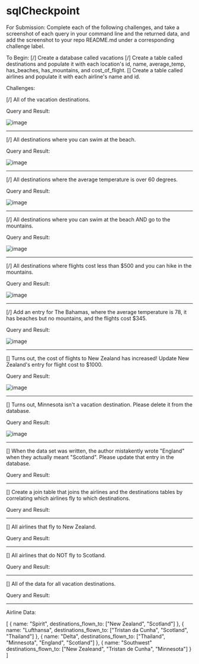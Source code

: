# sqlCheckpoint

For Submission:
Complete each of the following challenges, and take a screenshot of each query in your command line and the returned data, and add the screenshot to your repo README.md under a corresponding challenge label.

To Begin:
[/] Create a database called vacations
[/] Create a table called destinations and populate it with each location's id, name, average_temp, has_beaches, has_mountains, and cost_of_flight.
[] Create a table called airlines and populate it with each airline's name and id.

Challenges:

[/] All of the vacation destinations.

Query and Result:

![image](https://user-images.githubusercontent.com/27661560/139325296-648b932f-0f81-4fb9-92dc-c3f48d237b82.png)


-------------------------------------------------------------------------------------------------------------------------------------------------------

[/] All destinations where you can swim at the beach.

Query and Result:

![image](https://user-images.githubusercontent.com/27661560/139326142-91018322-d714-4fc8-b793-1ac4fd02ec10.png)


-------------------------------------------------------------------------------------------------------------------------------------------------------

[/] All destinations where the average temperature is over 60 degrees.

Query and Result:

![image](https://user-images.githubusercontent.com/27661560/139326807-38956183-28e6-4fea-b5ae-e168de140e53.png)


-------------------------------------------------------------------------------------------------------------------------------------------------------

[/] All destinations where you can swim at the beach AND go to the mountains.

Query and Result:

![image](https://user-images.githubusercontent.com/27661560/139327197-13ff4849-e716-40c4-b391-6d9d645ed4b8.png)


-------------------------------------------------------------------------------------------------------------------------------------------------------

[/] All destinations where flights cost less than $500 and you can hike in the mountains.

Query and Result:

![image](https://user-images.githubusercontent.com/27661560/139327599-1dce935e-5aaa-498c-a5ca-3a873bd8175f.png)


-------------------------------------------------------------------------------------------------------------------------------------------------------

[/] Add an entry for The Bahamas, where the average temperature is 78, it has beaches but no mountains, and the flights cost $345.

Query and Result:

![image](https://user-images.githubusercontent.com/27661560/139327903-3583d68b-40dd-4a93-bd1a-69af512f0c1d.png)


-------------------------------------------------------------------------------------------------------------------------------------------------------

[] Turns out, the cost of flights to New Zealand has increased! Update New Zealand's entry for flight cost to $1000.

Query and Result:

![image](https://user-images.githubusercontent.com/27661560/139328345-f185579f-1d76-4564-aeea-51948e4394f3.png)


-------------------------------------------------------------------------------------------------------------------------------------------------------

[] Turns out, Minnesota isn't a vacation destination. Please delete it from the database.

Query and Result:

![image](https://user-images.githubusercontent.com/27661560/139328590-d3eba080-1ece-4a00-a595-55a08c26e86b.png)


-------------------------------------------------------------------------------------------------------------------------------------------------------

[] When the data set was written, the author mistakently wrote "England" when they actually meant "Scotland". Please update that entry in the database.

Query and Result:



-------------------------------------------------------------------------------------------------------------------------------------------------------

[] Create a join table that joins the airlines and the destinations tables by correlating which airlines fly to which destinations.

Query and Result:



-------------------------------------------------------------------------------------------------------------------------------------------------------

[] All airlines that fly to New Zealand.

Query and Result:



-------------------------------------------------------------------------------------------------------------------------------------------------------

[] All airlines that do NOT fly to Scotland.

Query and Result:



-------------------------------------------------------------------------------------------------------------------------------------------------------

[] All of the data for all vacation destinations.

Query and Result:




-------------------------------------------------------------------------------------------------------------------------------------------------------


Airline Data:

[
  {
    name: "Spirit",
    destinations_flown_to: ["New Zealand", "Scotland"]
  },
  {
    name: "Lufthansa",
    destinations_flown_to: ["Tristan da Cunha", "Scotland", "Thailand"]
  },
  {
    name: "Delta",
    destinations_flown_to: ["Thailand", "Minnesota", "England", "Scotland"]
  },
  {
    name: "Southwest"
    destinations_flown_to: ["New Zealeand", "Tristan de Cunha", "Minnesota"]
  }
]
